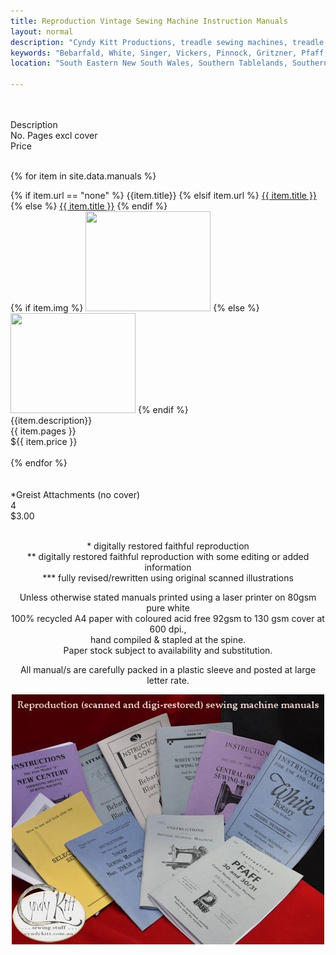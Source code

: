 ```yaml
---
title: Reproduction Vintage Sewing Machine Instruction Manuals
layout: normal
description: "Cyndy Kitt Productions, treadle sewing machines, treadle sewing machine parts, sewing machine parts, vintage treadle sewing machines, reproduction sewing machine manuals, sewing machine manual, eco sewing"
keywords: "Bebarfald, White, Singer, Vickers, Pinnock, Gritzner, Pfaff, treadle sewing machine, vintage sewing machine, sewing machine manual"
location: "South Eastern New South Wales, Southern Tablelands, Southern Highlands, Goulburn, New South Wales, Australia.  Custom clothing and costume.  Craft accesories "

---
```


<div class="container mb-4">
<div class="row">
<div class="col-1">&nbsp;</div><!-- left col -->
<div class="col-2">&nbsp;</div><!-- pic col -->
<div class="col-4 h4">
      Description
</div><!-- end right col -->
<div class="col-2 h4">No. Pages excl cover</div><!-- end col -->
<div class="col-1 h4">Price</div><!-- end col -->
<div class="col-2">&nbsp;</div><!-- RH col -->
</div><!-- end row -->

{% for item in site.data.manuals %}
<div class="row my-3">
<div class="col-3 text-center">
{% if item.url == "none" %}
{{item.title}}
{% elsif item.url %}
<a href="{{ item.url }}.html">{{ item.title }}</a>
{% else %}
<a href="{{ item.title }}.html">{{ item.title }}</a>
{% endif %}
<br/>
{% if item.img %}
<img class="img-fluid" src="pic/TN-{{item.img}}.jpg" width="200" height="160"/>
{% else %}
<img class="img-fluid" src="pic/TN-{{item.title}}.jpg" width="200" height="160"/>
{% endif %}
</div><!-- pic col -->
<div class="col-5 py-3 vertical-center">
{{item.description}}
 </div><!-- end desc col -->
<div class="col-1 vertical-center">
{{ item.pages }}
</div><!-- end price col -->
<div class="col-1 vertical-center">
${{ item.price }}
</div><!-- end price col -->
<div class="col-2">&nbsp;</div><!-- right col -->
</div><!-- end row -->
{% endfor %}
<div class="row my-4">
<div class="col-1">&nbsp;</div><!-- left col -->
<div class="col-2">&nbsp;</div><!-- pic col -->
<div class="col-5">
      *Greist Attachments (no cover)
</div><!-- end right col -->
<div class="col-1">4</div><!-- end col -->
<div class="col-1">$3.00</div><!-- end col -->
<div class="col-2">&nbsp;</div><!-- RH col -->
</div><!-- end row -->

<div class="row">
<div class="col" align="center">
<p class="h6 my-4 font-weight-bold">* digitally restored faithful reproduction<br>
** digitally restored faithful reproduction with some editing or added information<br>
*** fully revised/rewritten using original scanned illustrations</p>
<p class="h6 my-4 font-weight-bold">Unless otherwise stated manuals printed using a laser printer on 80gsm pure white<br/>100% recycled A4 paper with coloured acid free 92gsm to 130 gsm cover at 600 dpi.,<br/>hand compiled &amp; stapled at the spine.<br>
  Paper stock subject to availability and substitution.</p>
<p class="h6 my-4 font-weight-bold">All manual/s are carefully packed in a plastic sleeve and posted at large letter rate. </p>
<p class="h6"><img src="pic/MAN-COL.01.jpg" width="500" height="400"></p>
</div><!-- end col -->
</div><!-- end row -->

</div><!-- end container -->
